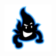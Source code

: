 <p align="center">
  <img src="https://github.com/Blue-Ignition3526/branding/blob/main/Ignito-128x128.png?raw=true" />
</p>
